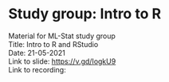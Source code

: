 # Study group: Intro to R
Material for ML-Stat study group  
Title: Intro to R and RStudio  
Date: 21-05-2021    
Link to slide: https://v.gd/IogkU9   
Link to recording:  
